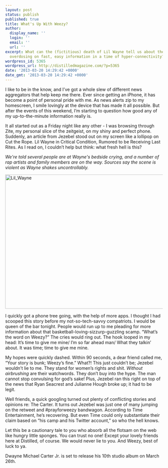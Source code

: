 ```yaml
---
layout: post
status: publish
published: true
title: What's Up With Weezy?
author:
  display_name: ''
  login: ''
  email: ''
  url: ''
excerpt: What can the (fictitious) death of Lil Wayne tell us about the dangers of
  overdosing on fast, easy information in a time of hyper-connectivity?
wordpress_id: 5365
wordpress_url: http://distilledmagazine.com/?p=5365
date: '2013-03-20 14:29:42 +0000'
date_gmt: '2013-03-20 14:29:42 +0000'
---
```

<p>I like to be in the know, and I’ve got a whole slew of different news aggregators that help keep me there. Ever since getting an iPhone, it has become a point of personal pride with me. As news alerts zip to my homescreen, I smile lovingly at the device that has made it all possible. But after the events of this weekend, I’m starting to question how good any of my up-to-the-minute information really is.</p>
<p>It all started out as a Friday night like any other - I was browsing through Zite, my personal slice of the zeitgeist, on my shiny and perfect phone. Suddenly, an article from Jezebel stood out on my screen like a lollipop on Cut the Rope. Lil Wayne in Critical Condition, Rumored to be Receiving Last Rites. As I read on, I couldn’t help but think: what fresh hell is this?</p>
<p><em>We're told several people are at Wayne's bedside crying, and a number of rap artists and family members are on the way. Sources say the scene is violent as Wayne shakes uncontrollably.</em></p>
<p class="float"><a href="http://distilledmagazine.com/wp-content/uploads/2013/04/Lil_Wayne.jpg"><img class="aligncenter size-full wp-image-5366" alt="Lil_Wayne" src="http://distilledmagazine.com/wp-content/uploads/2013/04/Lil_Wayne.jpg" width="640" height="428" /></a></p>
<p>I quickly got a phone tree going, with the help of more apps. I thought I had scooped this story before my not-so-tech-savvy compatriots. I would be queen of the bar tonight. People would run up to me pleading for more information about that basketball-loving-sizzurp-guzzling scamp. “What’s the word on Weezy?” The cries would ring out. The hook looped in my head: It’s time to give me mine/ I’m so far ahead man/ What they talkin’ about. It was time; time to give me mine.</p>
<p>My hopes were quickly dashed. Within 90 seconds, a dear friend called me, “Your story is bunk; Weezy’s fine.” What?! This just couldn’t be; Jezebel wouldn’t lie to me. They stand for women’s rights and shit. <em>Without airbrushing</em> are their watchwords. They don’t buy into the hype. The man cannot stop convulsing for god’s sake! Plus, Jezebel ran this right on top of the news that Ryan Seacrest and Julianne Hough broke up; it had to be legit.</p>
<p>Well friends, a quick googling turned out plenty of conflicting stories and opinions re: The Carter. It turns out Jezebel was just one of many jumping on the retweet and #prayforweezy bandwagon. According to Time Entertainment, he’s recovering. But even Time could only substantiate their claim based on “his camp and his Twitter account,” so who the hell knows.</p>
<p>Let this be a cautionary tale to you who absorb all the flotsam on the web like hungry little sponges. You can trust no one! Except your lovely friends here at Distilled, of course. We would never lie to you. And Weezy, best of luck to ya.</p>
<p>Dwayne Michael Carter Jr. is set to release his 10th studio album on March 26th.</p>
